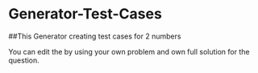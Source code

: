 # Generator-Test-Cases

##This Generator creating test cases for 2 numbers

You can edit the by using your own problem and own full solution for the question.
